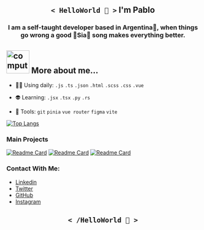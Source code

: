 
<h2 align='center'><code>< HelloWorld 🖖 ></code>   I'm Pablo</h2>
<h3 align='center'>I am a self-taught developer based in Argentina🐋, when things go wrong a good 🍙Sia🍙 song makes everything better.</h3>

<div>
  <h2><img src="http://www.nyan.cat/cats/original.gif" alt="computer" width="60"> More about me...</h2>
</div>
  
- 🧙‍♂️ Using daily: `.js` `.ts` `.json` `.html` `.scss` `.css` `.vue`
  
- 👽 Learning: `.jsx` `.tsx` `.py` `.rs` 

- 🤖 Tools: `git` `pinia` `vue router` `figma` `vite`
  
[![Top Langs](https://github-readme-stats.vercel.app/api/top-langs/?username=pablobenito2001&layout=compact)](https://github.com/anuraghazra/github-readme-stats)
  
### Main Projects
  
[![Readme Card](https://github-readme-stats.vercel.app/api/pin/?username=anuraghazra&repo=github-readme-stats)](https://github.com/pablobenito2001/MyMyGradient.git)
[![Readme Card](https://github-readme-stats.vercel.app/api/pin/?username=anuraghazra&repo=github-readme-stats)](https://github.com/pablobenito2001/PokeFind-SupraVersion.git)
[![Readme Card](https://github-readme-stats.vercel.app/api/pin/?username=anuraghazra&repo=github-readme-stats)](https://github.com/pablobenito2001/TerritoryDS.git)

### Contact With Me:
- [Linkedin](https://www.linkedin.com/in/pablo-benito-53610b222/)
- [Twitter](https://twitter.com/PlaggbySia)
- [GitHub](https://github.com/PabloBenitoAR)
- [Instagram](https://www.instagram.com/gallade2001/)
  
<h2 align='center'><code>< /HelloWorld 🖖 ></code></h2>

